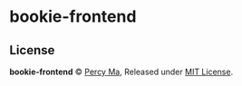 # bookie-frontend

## License

**bookie-frontend** © [Percy Ma](https://github.com/kecrily), Released under [MIT License](LICENSE).
